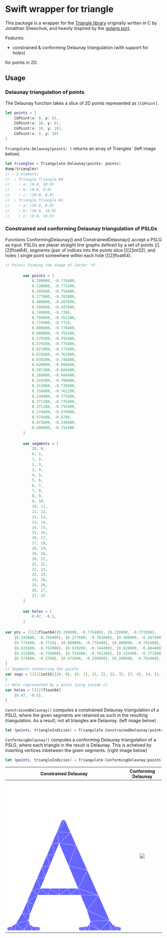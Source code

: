 # Swift wrapper for triangle

This package is a wrapper for the [Triangle library](https://www.cs.cmu.edu/~quake/triangle.html) originally written in C by Jonathan Shewchuk, and heavily inspired by the [golang port](https://github.com/pradeep-pyro/triangle).

Features:
 - constrained & conforming Delaunay triangulation (with support for holes)
 <!-- - triangle mesh generation with area and angle constraints -->

for points in 2D.


## Usage

### Delaunay triangulation of points

The Delaunay function takes a slice of 2D points represented as `[CGPoint]`.

```swift
let points = [
    CGPoint(x: 0, y: 0),
    CGPoint(x: 10, y: 0),
    CGPoint(x: 10, y: 10),
    CGPoint(x: 0, y: 10)
]
```

`Triangulate.Delaunay(points: )` returns an array of Triangles` (left image below).
``` swift
let triangles = Triangulate.Delaunay(points: points)
dump(triangles)
// ▿ 2 elements
//  ▿ Triangle.Triangle #0
//    ▿ a: (0.0, 10.0)
//    ▿ b: (0.0, 0.0)
//    ▿ c: (10.0, 0.0)
//  ▿ Triangle.Triangle #1
//    ▿ a: (10.0, 0.0)
//    ▿ b: (10.0, 10.0)
//    ▿ c: (0.0, 10.0)
```

### Constrained and conforming Delaunay triangulation of PSLGs

Functions ConformingDelaunay() and ConstrainedDelaunay() accept a PSLG as input. PSLGs are planar straight line graphs defined by a set of points ([][2]float64), segments (pair of indices into the points slice [][2]int32), and holes ( single point somewhere within each hole [][2]float64).

```swift
// Points forming the shape of letter "A"

        var points = [
            0.200000, -0.776400,
            0.220000, -0.773200,
            0.245600, -0.756400,
            0.277600, -0.702000,
            0.488800, -0.207600,
            0.504800, -0.207600,
            0.740800, -0.7396,
            0.756000, -0.761200,
            0.774400, -0.7724,
            0.800000, -0.776400,
            0.800000, -0.792400,
            0.579200, -0.792400,
            0.579200, -0.776400,
            0.621600, -0.771600,
            0.633600, -0.762800,
            0.639200, -0.744400,
            0.620800, -0.684400,
            0.587200, -0.604400,
            0.360800, -0.604400,
            0.319200, -0.706800,
            0.312000, -0.739600,
            0.318400, -0.761200,
            0.334400, -0.771600,
            0.371200, -0.776400,
            0.371200, -0.792400,
            0.374400, -0.570000,
            0.574400, -0.5700,
            0.473600, -0.330800,
            0.200000, -0.792400
        ]

        var segments = [
            28, 0,
            0, 1,
            1, 2,
            2, 3,
            3, 4,
            4, 5,
            5, 6,
            6, 7,
            7, 8,
            8, 9,
            9, 10,
            10, 11,
            11, 12,
            12, 13,
            13, 14,
            14, 15,
            15, 16,
            16, 17,
            17, 18,
            18, 19,
            19, 20,
            20, 21,
            21, 22,
            22, 23,
            23, 24,
            24, 28,
            25, 26,
            26, 27,
            27, 25
        ]

        var holes = [
            0.47, -0.5,
        ]

var pts = [][2]float64{{0.200000, -0.776400}, {0.220000, -0.773200},
    {0.245600, -0.756400}, {0.277600, -0.702000}, {0.488800, -0.207600}, {0.504800, -0.207600}, {0.740800, -0.7396}, {0.756000, -0.761200},
    {0.774400, -0.7724}, {0.800000, -0.776400}, {0.800000, -0.792400}, {0.579200, -0.792400}, {0.579200, -0.776400}, {0.621600, -0.771600},
    {0.633600, -0.762800}, {0.639200, -0.744400}, {0.620800, -0.684400}, {0.587200, -0.604400}, {0.360800, -0.604400}, {0.319200, -0.706800},
    {0.312000, -0.739600}, {0.318400, -0.761200}, {0.334400, -0.771600}, {0.371200, -0.776400}, {0.371200, -0.792400}, {0.374400, -0.570000},
    {0.574400, -0.5700}, {0.473600, -0.330800}, {0.200000, -0.792400},
}
// Segments connecting the points
var segs = [][2]int32{{28, 0}, {0, 1}, {1, 2}, {2, 3}, {3, 4}, {4, 5}, {5, 6}, {6, 7}, {7, 8}, {8, 9}, {9, 10}, {10, 11}, {11, 12}, {12, 13}, {13, 14}, {14, 15}, {15, 16}, {16, 17}, {17, 18}, {18, 19}, {19, 20}, {20, 21}, {21, 22}, {22, 23}, {23, 24}, {24, 28}, {25, 26}, {26, 27}, {27, 25},
}
// Hole represented by a point lying inside it 
var holes = [][2]float64{
    {0.47, -0.5},
}


```

`ConstrainedDelaunay()` computes a constrained Delaunay triangulation of a PSLG, where the given segments are retained as such in the resulting triangulation. As a result, not all triangles are Delaunay. (left image below)
```swift
let (points, triangleIndicies) = Triangulate.ConstrainedDelaunay(points: points, segments: segments, holes: holes)
```

`ConformingDelaunay()` computes a conforming Delaunay triangulation of a PSLG, where each triangle in the result is Delaunay. This is acheived by inserting vertices inbetween the given segments. (right image below)
```swift
let (points, triangleIndicies) = Triangulate.ConformingDelaunay(points: points, segments: segments, holes: holes)
```

| Constrained Delaunay | Conforming Delaunay |
| :---: | :---: |
| ![](ConformingDelaunay-A-triangles.png) | ![](images/conforming_del.png) |
